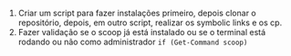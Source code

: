 1. Criar um script para fazer instalações primeiro, depois clonar o repositório, depois, em outro script, realizar os symbolic links e os cp.
2. Fazer validação se o scoop já está instalado ou se o terminal está rodando ou não como administrador `if (Get-Command scoop)`